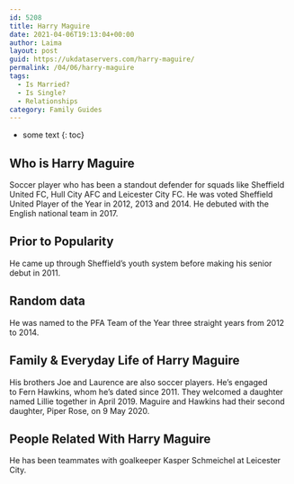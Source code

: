 ```yaml
---
id: 5208
title: Harry Maguire
date: 2021-04-06T19:13:04+00:00
author: Laima
layout: post
guid: https://ukdataservers.com/harry-maguire/
permalink: /04/06/harry-maguire
tags:
  - Is Married?
  - Is Single?
  - Relationships
category: Family Guides
---
```


* some text
{: toc}


## Who is Harry Maguire
                  
                  
                  
Soccer player who has been a standout defender for squads like Sheffield United FC, Hull City AFC and Leicester City FC. He was voted Sheffield United Player of the Year in 2012, 2013 and 2014. He debuted with the English national team in 2017. 
                  
              
            
              
            
                
                
                
## Prior to Popularity
                  
                  
                  
He came up through Sheffield&#8217;s youth system before making his senior debut in 2011. 
                  
              
            
              
            
                
                
                
## Random data
                  
                  
                  
He was named to the PFA Team of the Year three straight years from 2012 to 2014. 
                  
              
            
              
            
                
                
                
## Family & Everyday Life of Harry Maguire
                  
                  
                  
His brothers Joe and Laurence are also soccer players. He&#8217;s engaged to Fern Hawkins, whom he&#8217;s dated since 2011. They welcomed a daughter named Lillie together in April 2019. Maguire and Hawkins had their second daughter, Piper Rose, on 9 May 2020.
                  
              
            
              
            
                
                
                
## People Related With Harry Maguire
                  
                  
                  
He has been teammates with goalkeeper Kasper Schmeichel at Leicester City. 
                  
              
            
              
            
                
              
            
              
              
            
            
              
            
          
          
          